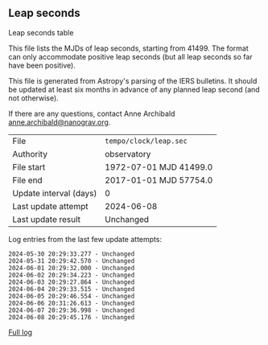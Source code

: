 
## Leap seconds

Leap seconds table

This file lists the MJDs of leap seconds, starting from 41499.
The format can only accommodate positive leap seconds (but all
leap seconds so far have been positive).

This file is generated from Astropy's parsing of the IERS
bulletins. It should be updated at least six months in advance
of any planned leap second (and not otherwise).

If there are any questions, contact Anne Archibald
<anne.archibald@nanograv.org>.

|     |     |
|:--- |:--- |
| File | `tempo/clock/leap.sec` |
| Authority | observatory |
| File start | 1972-07-01 MJD 41499.0 |
| File end | 2017-01-01 MJD 57754.0 |
| Update interval (days) | 0 |
| Last update attempt | 2024-06-08 |
| Last update result | Unchanged |

Log entries from the last few update attempts:
```
2024-05-30 20:29:33.277 - Unchanged
2024-05-31 20:29:42.570 - Unchanged
2024-06-01 20:29:32.000 - Unchanged
2024-06-02 20:29:34.223 - Unchanged
2024-06-03 20:29:27.864 - Unchanged
2024-06-04 20:29:33.515 - Unchanged
2024-06-05 20:29:46.554 - Unchanged
2024-06-06 20:31:26.613 - Unchanged
2024-06-07 20:29:36.998 - Unchanged
2024-06-08 20:29:45.176 - Unchanged
```
[Full log](https://raw.githubusercontent.com/ipta/pulsar-clock-corrections/main/log/tempo/clock/leap.sec.log)
